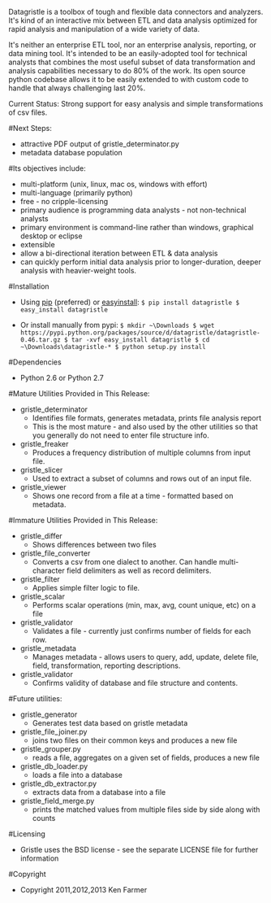 Datagristle is a toolbox of tough and flexible data connectors and analyzers.  
It's kind of an interactive mix between ETL and data analysis optimized for 
rapid analysis and manipulation of a wide variety of data.

It's neither an enterprise ETL tool, nor an enterprise analysis, reporting, 
or data mining tool.  It's intended to be an easily-adopted tool for technical
analysts that combines the most useful subset of data transformation and 
analysis capabilities necessary to do 80% of the work.  Its open source python
codebase allows it to be easily extended to with custom code to handle that
always challenging last 20%.

Current Status:  Strong support for easy analysis and simple transformations of
csv files. 

#Next Steps:  

   * attractive PDF output of gristle_determinator.py
   * metadata database population

#Its objectives include:

   * multi-platform (unix, linux, mac os, windows with effort) 
   * multi-language (primarily python)
   * free - no cripple-licensing
   * primary audience is programming data analysts - not non-technical analysts
   * primary environment is command-line rather than windows, graphical desktop
     or eclipse
   * extensible
   * allow a bi-directional iteration between ETL & data analysis
   * can quickly perform initial data analysis prior to longer-duration, deeper
     analysis with heavier-weight tools.


#Installation

   * Using [pip](http://www.pip-installer.org/en/latest/) (preferred) or [easyinstall](http://peak.telecommunity.com/DevCenter/EasyInstall):
    ```$ pip install datagristle
       $ easy_install datagristle```

   * Or install manually from pypi:
    ```$ mkdir ~\Downloads
       $ wget https://pypi.python.org/packages/source/d/datagristle/datagristle-0.46.tar.gz
       $ tar -xvf easy_install datagristle
       $ cd ~\Downloads\datagristle-*
       $ python setup.py install```
      


#Dependencies

   * Python 2.6 or Python 2.7

#Mature Utilities Provided in This Release:

   * gristle_determinator
       - Identifies file formats, generates metadata, prints file analysis report
       - This is the most mature - and also used by the other utilities so that 
         you generally do not need to enter file structure info.
   * gristle_freaker
       - Produces a frequency distribution of multiple columns from input file.
   * gristle_slicer
       - Used to extract a subset of columns and rows out of an input file.
   * gristle_viewer
       - Shows one record from a file at a time - formatted based on metadata. 

#Immature Utilities Provided in This Release:

   * gristle_differ
       - Shows differences between two files
   * gristle_file\_converter
       - Converts a csv from one dialect to another.  Can handle multi-character
         field delimiters as well as record delimiters.
   * gristle_filter
       - Applies simple filter logic to file.
   * gristle_scalar
       - Performs scalar operations (min, max, avg, count unique, etc) on a file
   * gristle_validator
       - Validates a file - currently just confirms number of fields for each row.
   * gristle_metadata
       - Manages metadata - allows users to query, add, update, delete
         file, field, transformation, reporting descriptions.
   * gristle_validator 
       - Confirms validity of database and file structure and contents.

#Future utilities:

   * gristle_generator
       - Generates test data based on gristle metadata
   * gristle_file\_joiner.py
       - joins two files on their common keys and produces a new file
   * gristle_grouper.py
       - reads a file, aggregates on a given set of fields, produces a new file
   * gristle_db\_loader.py 
       - loads a file into a database
   * gristle_db\_extractor.py 
       - extracts data from a database into a file
   * gristle_field\_merge.py 
       - prints the matched values from multiple files side by side along with counts

#Licensing

   * Gristle uses the BSD license - see the separate LICENSE file for further 
     information


#Copyright

   * Copyright 2011,2012,2013 Ken Farmer

